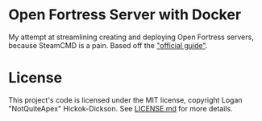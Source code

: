 # Open Fortress Server with Docker
My attempt at streamlining creating and deploying Open Fortress servers, because SteamCMD is a pain. Based off the ["official guide"](https://steamcommunity.com/sharedfiles/filedetails/?id=2090433448).

# License
This project's code is licensed under the MIT license, copyright Logan "NotQuiteApex" Hickok-Dickson. See [LICENSE.md](LICENSE.md) for more details. 
